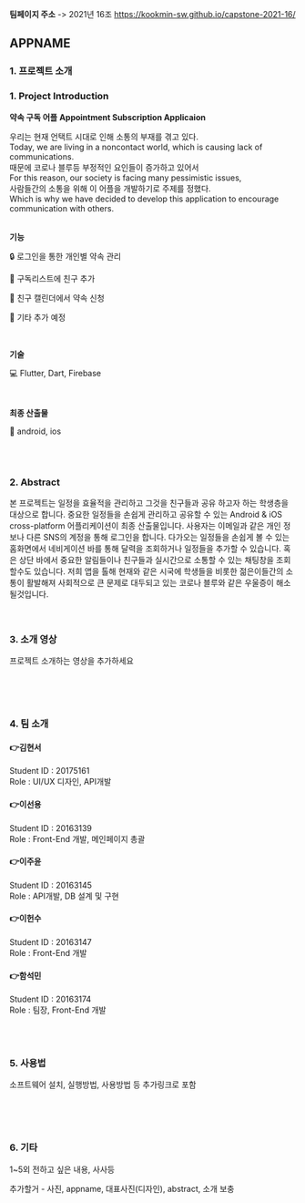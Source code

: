 **팀페이지 주소** -> 2021년 16조 https://kookmin-sw.github.io/capstone-2021-16/

## APPNAME

### 1. 프로젝트 소개
### 1. Project Introduction

  **약속 구독 어플**
  **Appointment Subscription Applicaion**

우리는 현재 언택트 시대로 인해 소통의 부재를 겪고 있다. <br>
Today, we are living in a noncontact world, which is causing lack of communications.<br>
때문에 코로나 블루등 부정적인 요인들이 증가하고 있어서 <br>
For this reason, our society is facing many pessimistic issues,<br>
사람들간의 소통을 위해 이 어플을 개발하기로 주제를 정했다.<br>
Which is why we have decided to develop this application to encourage communication with others.<br>
<br>

**기능** 

:lock: 로그인을 통한 개인별 약속 관리

:couple: 구독리스트에 친구 추가

:calendar: 친구 캘린더에서 약속 신청

:pushpin: 기타 추가 예정

<br>

**기술**

:computer: Flutter, Dart, Firebase

<br>

**최종 산출물**

:iphone: android, ios

<br>
<br>

### 2. Abstract<br>
본 프로젝트는 일정을 효율적을 관리하고 그것을 친구들과 공유 하고자 하는 학생층을 대상으로 합니다. 중요한 일정들을 손쉽게 관리하고 공유할 수 있는 Android & iOS cross-platform 어플리케이션이 최종 산출물입니다. 사용자는 이메일과 같은 개인 정보나 다른 SNS의 계정을 통해 로그인을 합니다. 다가오는 일정들을 손쉽게 볼 수 있는 홈화면에서 네비게이션 바를 통해 달력을 조회하거나 일정들을 추가할 수 있습니다. 혹은 상단 바에서 중요한 알림들이나 친구들과 실시간으로 소통할 수 있는 채팅창을 조회할수도 있습니다. 저희 앱을 톨해 현재와 같은 시국에 학생들을 비롯한 젊은이들간의 소통이 활발해져 사회적으로 큰 문제로 대두되고 있는 코로나 블루와 같은 우울증이 해소 될것입니다.
<br>
<br>
<br>

### 3. 소개 영상

프로젝트 소개하는 영상을 추가하세요

<br>
<br>
<br>

### 4. 팀 소개

#### :point_right:**김현서**   
   Student ID : 20175161   
   Role : UI/UX 디자인, API개발
  <br>   

#### :point_right:**이선용**<br>
Student ID : 20163139 <br>
Role : Front-End 개발, 메인페이지 총괄
   <br>

#### :point_right:**이주윤**<br>
Student ID : 20163145 <br>
Role : API개발, DB 설계 및 구현
   <br>

#### :point_right:**이헌수** <br>
Student ID : 20163147 <br>
Role : Front-End 개발
   <br>    

#### **:point_right:함석민** <br>
Student ID : 20163174 <br>
Role : 팀장, Front-End 개발

   <br>
   <br>

### 5. 사용법

소프트웨어 설치, 실행방법, 사용방법 등 추가링크로 포함


<br>
<br>
<br>

### 6. 기타

1~5외 전하고 싶은 내용, 사사등

추가할거 - 사진, appname, 대표사진(디자인), abstract, 소개 보충
